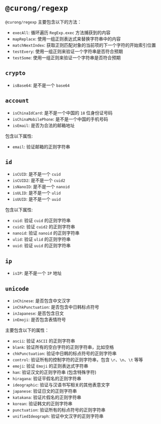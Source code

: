# `@curong/regexp`


`@curong/regexp` 主要包含以下的方法：

- `execAll`: 循环遍历 `RegExp.exec` 方法捕获到的内容
- `mapReplace`: 使用一组正则表达式来替换字符串中的内容
- `matchNextIndex`: 获取正则匹配对象的当前项的下一个字符的开始索引位置
- `testEvery`: 使用一组正则来验证一个字符串是否符合预期
- `testSome`: 使用一组正则来验证一个字符串是否符合预期

## `crypto`

- `isBase64`: 是不是一个 `base64`

## `account`

- `isChinaIdCard`: 是不是一个中国的 `18` 位身份证号码
- `isChinaMobilePhone`: 是不是一个中国的手机号码
- `isEmail`: 是否为合法的邮箱地址

包含以下属性:

- `email`: 验证邮箱的正则字符串

## `id`

- `isCUID`: 是不是一个 `cuid`
- `isCUID2`: 是不是一个 `cuid2`
- `isNanoID`: 是不是一个 `nanoid`
- `isULID`: 是不是一个 `ulid`
- `isUUID`: 是不是一个 `uuid`

包含以下属性:

- `cuid`: 验证 `cuid` 的正则字符串
- `cuid2`: 验证 `cuid2` 的正则字符串
- `nanoid`: 验证 `nanoid` 的正则字符串
- `ulid`: 验证 `ulid` 的正则字符串
- `uuid`: 验证 `uuid` 的正则字符串

## `ip`

- `isIP`: 是不是一个 `IP` 地址

## `unicode`

- `inChinese`: 是否包含中文汉字
- `inChkPunctuation`: 是否包含中日韩标点符号
- `inJapanese`: 是否包含日文
- `inEmoji`: 是否包含表情符号

主要包含以下的属性：

- `ascii`: 验证 `ASCII` 的正则字符串
- `blank`: 验证所有的空白字符的正则字符串，比如空格
- `chkPunctuation`: 验证中日韩的标点符号的正则字符串
- `control`: 验证所有的控制字符的正则字符串，包含 `\r`、`\n`、`\t` 等等
- `emoji`: 验证 `Emoji` 的正则表达式字符串
- `han`: 验证汉文的正则字符串 (包含特殊字符)
- `hiragana`: 验证平假名的正则字符串
- `ideographic`: 验证与汉语书写相关的其他表意文字
- `japanese`: 验证日文的正则字符串
- `katakana`: 验证片假名的正则字符串
- `korean`: 验证韩文的正则字符串
- `punctuation`: 验证所有的标点符号的正则字符串
- `unifiedIdeograph`: 验证中文汉字的正则字符串

